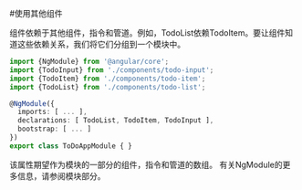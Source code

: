 #使用其他组件

组件依赖于其他组件，指令和管道。例如，TodoList依赖TodoItem。要让组件知道这些依赖关系，我们将它们分组到一个模块中。
```ts
import {NgModule} from '@angular/core';
import {TodoInput} from './components/todo-input';
import {TodoItem} from './components/todo-item';
import {TodoList} from './components/todo-list';

@NgModule({
  imports: [ ... ],
  declarations: [ TodoList, TodoItem, TodoInput ],
  bootstrap: [ ... ]
})
export class ToDoAppModule { }
```
该属性期望作为模块的一部分的组件，指令和管道的数组。
有关NgModule的更多信息，请参阅模块部分。
